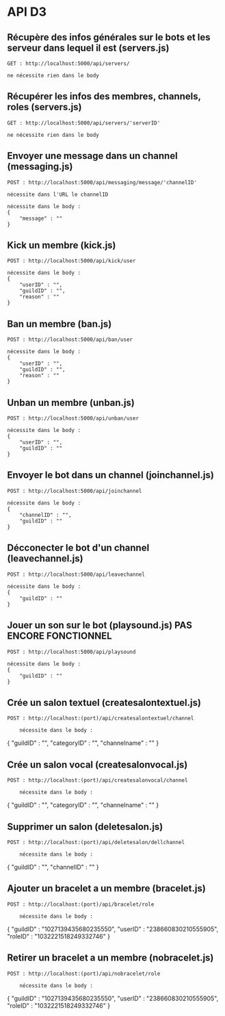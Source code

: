 # API D3

## Récupère des infos générales sur le bots et les serveur dans lequel il est (servers.js)
    GET : http://localhost:5000/api/servers/

    ne nécessite rien dans le body

## Récupérer les infos des membres, channels, roles (servers.js)
    GET : http://localhost:5000/api/servers/'serverID'

    ne nécessite rien dans le body

## Envoyer une message dans un channel (messaging.js)

    POST : http://localhost:5000/api/messaging/message/'channelID'

    nécessite dans l'URL le channelID

    nécessite dans le body :
    {
        "message" : ""
    }

## Kick un membre (kick.js)
    POST : http://localhost:5000/api/kick/user

    nécessite dans le body : 
    {
        "userID" : "",
        "guildID" : "",
        "reason" : ""
    }

## Ban un membre (ban.js)
    POST : http://localhost:5000/api/ban/user

    nécessite dans le body : 
    {
        "userID" : "",
        "guildID" : "",
        "reason" : ""
    }

## Unban un membre (unban.js)
    POST : http://localhost:5000/api/unban/user

    nécessite dans le body : 
    {
        "userID" : "",
        "guildID" : ""
    }

## Envoyer le bot dans un channel (joinchannel.js)
    POST : http://localhost:5000/api/joinchannel

    nécessite dans le body : 
    {
        "channelID" : "",
        "guildID" : ""
    }

## Décconecter le bot d'un channel (leavechannel.js)
    POST : http://localhost:5000/api/leavechannel

    nécessite dans le body : 
    {
        "guildID" : ""
    }

## Jouer un son sur le bot (playsound.js) PAS ENCORE FONCTIONNEL
    POST : http://localhost:5000/api/playsound

    nécessite dans le body : 
    {
        "guildID" : ""
    }

## Crée un salon textuel (createsalontextuel.js)
    POST : http://localhost:(port)/api/createsalontextuel/channel

        nécessite dans le body : 
{
    "guildID" : "",
    "categoryID" : "",
    "channelname" : ""
}

## Crée un salon vocal (createsalonvocal.js)
    POST : http://localhost:(port)/api/createsalonvocal/channel

        nécessite dans le body : 
{
    "guildID" : "",
    "categoryID" : "",
    "channelname" : ""
}

## Supprimer un salon (deletesalon.js)
    POST : http://localhost:(port)/api/deletesalon/dellchannel

        nécessite dans le body : 
{
    "guildID" : "",
    "channelID" : ""
}

## Ajouter un bracelet a un membre (bracelet.js)
    POST : http://localhost:(port)/api/bracelet/role

        nécessite dans le body :
{
    "guildID" : "1027139435680235550",
    "userID" : "238660830210555905",
    "roleID" : "1032221518249332746"
}

## Retirer un bracelet a un membre (nobracelet.js)
    POST : http://localhost:(port)/api/nobracelet/role

        nécessite dans le body :
{
    "guildID" : "1027139435680235550",
    "userID" : "238660830210555905",
    "roleID" : "1032221518249332746"
}
